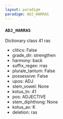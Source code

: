 ```yaml
---
layout: paradigm
paradigm: ADJ_HARRAS
---
```

### ` ADJ_HARRAS `

Dictionary class 41 ras
* clitics: False
* grade_dir: strengthen
* harmony: back
* suffix_regex: rras
* plurale_tantum: False
* possessive: False
* upos: ADJ
* stem_vowel: None
* kotus_tn: 41
* pos: ADJECTIVE
* stem_diphthong: None
* kotus_av: K
* deletion: ras
